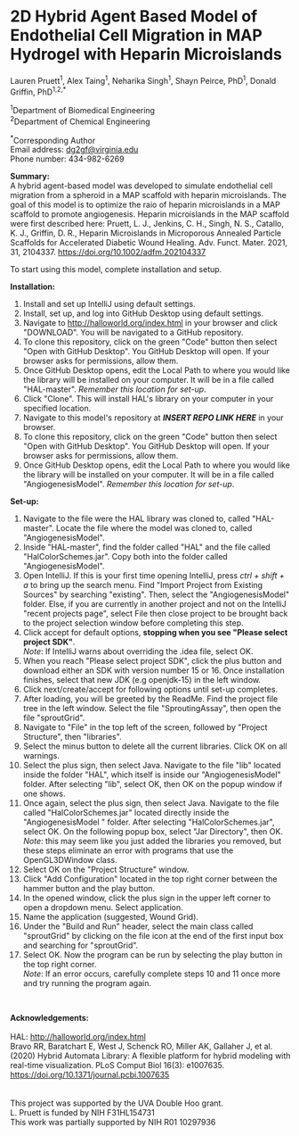 # 2D Hybrid Agent Based Model of Endothelial Cell Migration in MAP Hydrogel with Heparin Microislands

Lauren Pruett<sup>1</sup>, Alex Taing<sup>1</sup>, Neharika Singh<sup>1</sup>, Shayn Peirce, PhD<sup>1</sup>, Donald Griffin, PhD<sup>1,2,*</sup>

<sup>1</sup>Department of Biomedical Engineering<br>
<sup>2</sup>Department of Chemical Engineering

<sup>*</sup>Corresponding Author<br>
Email address: dg2gf@virginia.edu <br>
Phone number: 434-982-6269<br>

<b>Summary:</b> <br>
A hybrid agent-based model was developed to simulate endothelial cell migration from a spheroid in a MAP scaffold with heparin microislands. 
The goal of this model is to optimize the raio of heparin microislands in a MAP scaffold to promote angiogenesis. 
Heparin microislands in the MAP scaffold were first described here: 
Pruett, L. J., Jenkins, C. H., Singh, N. S., Catallo, K. J., Griffin, D. R., Heparin Microislands in Microporous Annealed Particle Scaffolds for Accelerated Diabetic Wound Healing. Adv. Funct. Mater. 2021, 31, 2104337. https://doi.org/10.1002/adfm.202104337

To start using this model, complete installation and setup.

<b>Installation:</b>
1) Install and set up IntelliJ using default settings. 
2) Install, set up, and log into GitHub Desktop using default settings.
3) Navigate to http://halloworld.org/index.html in your browser and click "DOWNLOAD". You will be navigated to a GitHub repository.
4) To clone this repository, click on the green "Code" button then select "Open with GitHub Desktop".  You GitHub Desktop will open.  If your browser asks for permissions, allow them.
5) Once GitHub Desktop opens, edit the Local Path to where you would like the library will be installed on your computer. It will be in a file called "HAL-master". _Remember this location for set-up_.
6) Click "Clone". This will install HAL's library on your computer in your specified location.
7) Navigate to this model's repository at <b>_INSERT REPO LINK HERE_</b> in your browser.
8) To clone this repository, click on the green "Code" button then select "Open with GitHub Desktop".  You GitHub Desktop will open.  If your browser asks for permissions, allow them.
9) Once GitHub Desktop opens, edit the Local Path to where you would like the library will be installed on your computer. It will be in a file called "AngiogenesisModel". _Remember this location for set-up_.

<b>Set-up:</b>

1) Navigate to the file were the HAL library was cloned to, called "HAL-master". Locate the file where the model was cloned to, called "AngiogenesisModel".
2) Inside "HAL-master", find the folder called "HAL" and the file called "HalColorSchemes.jar". Copy both into the folder called "AngiogenesisModel".
3) Open IntelliJ. If this is your first time opening IntelliJ, press _ctrl + shift + a_ to bring up the search menu. Find "Import Project from Existing Sources" by searching "existing". Then, select the "AngiogenesisModel" folder. Else, if you are currently in another project and not on the IntelliJ "recent projects page", select File then close project to be brought back to the project selection window before completing this step.
4) Click accept for default options, <b>stopping when you see "Please select project SDK"</b>. <br> _Note_: If IntelliJ warns about overriding the .idea file, select OK.
5) When you reach "Please select project SDK", click the plus button and download either an SDK with version number 15 or 16.  Once installation finishes, select that new JDK (e.g openjdk-15) in the left window.
6) Click next/create/accept for following options until set-up completes.
7) After loading, you will be greeted by the ReadMe. Find the project file tree in the left window.  Select the file "SproutingAssay", then open the file "sproutGrid".
8) Navigate to "File" in the top left of the screen, followed by "Project Structure", then "libraries".
9) Select the minus button to delete all the current libraries. Click OK on all warnings.
10) Select the plus sign, then select Java. Navigate to the file "lib" located inside the folder "HAL", which itself is inside our "AngiogenesisModel" folder.  After selecting "lib", select OK, then OK on the popup window if one shows.
11) Once again, select the plus sign, then select Java. Navigate to the file called "HalColorSchemes.jar" located directly inside the "AngiogenesisModel " folder. After selecting "HalColorSchemes.jar", select OK.  On the following popup box, select "Jar Directory", then OK. <br>
   _Note_: this may seem like you just added the libraries you removed, but these steps eliminate an error with programs that use the OpenGL3DWindow class.
12) Select OK on the "Project Structure" window.
13) Click "Add Configuration" located in the top right corner between the hammer button and the play button.
14) In the opened window, click the plus sign in the upper left corner to open a dropdown menu. Select application.
15) Name the application (suggested, Wound Grid).
16) Under the "Build and Run" header, select the main class called "sproutGrid" by clicking on the file icon at the end of the first input box and searching for "sproutGrid".
17) Select OK. Now the program can be run by selecting the play button in the top right corner. <br>
_Note_: If an error occurs, carefully complete steps 10 and 11 once more and try running the program again.

<br>

<b>Acknowledgements:</b> <br><br>
HAL: http://halloworld.org/index.html <br>
Bravo RR, Baratchart E, West J, Schenck RO, Miller AK, Gallaher J, et al. (2020) Hybrid Automata Library: A flexible platform for hybrid modeling with real-time visualization. PLoS Comput Biol 16(3): e1007635. https://doi.org/10.1371/journal.pcbi.1007635 
<br>
<br>
<br>
This project was supported by the UVA Double Hoo grant. <br>
L. Pruett is funded by NIH F31HL154731<br>
This work was partially supported by NIH R01 10297936<br>
